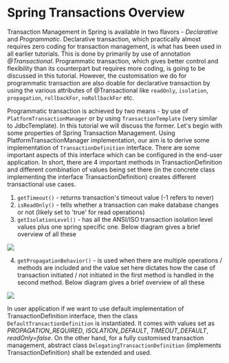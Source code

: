 # Spring Transactions Overview

Transaction Management in Spring is available in two flavors - *Declarative* and *Programmatic*. Declarative transaction, which practically almost requires zero coding for transaction management, is what has been used in all earlier tutorials. This is done by primarily by use of annotation *@Transactional*. Programmatic transaction, which gives better control and flexibility than its counterpart but requires more coding, is going to be discussed in this tutorial. However, the customisation we do for programmatic transaction are also doable for declarative transaction by using the various attributes of @Transactional like `readOnly`, `isolation`, `propagation`, `rollbackFor`, `noRollbackFor` etc.

Programmatic transaction is achieved by two means - by use of `PlatformTransactionManager` or by using `TransactionTemplate` (very similar to JdbcTemplate). In this tutorial we will discuss the former. Let's begin with some properties of Spring Transaction Management. Using PlatformTransactionManager implementation, our aim is to derive some implementation of `TransactionDefinition` interface. There are some important aspects of this interface which can be configured in the end-user application. In short, there are 4 important methods in TransactionDefinition and different combination of values being set there (in the concrete class implementing the interface TransactionDefinition) creates different transactional use cases.

1. `getTimeout()` - returns transaction's timeout value (-1 refers to never)
2. `isReadOnly()` - tells whether a transaction can make database changes or not (likely set to 'true' for read operations)
3. `getIsolationLevel()` - has all the ANSI/ISO transaction isolation level values plus one spring specific one. Below diagram gives a brief overview of all these

![](/images/tx_isolations.jpg.jpg)

4. `getPropagationBehavior()` - is used when there are multiple operations / methods are included and the value set here dictates how the case of transaction initiated / not initiated in the first method is handled in the second method. Below diagram gives a brief overview of all these

![](/images/tx_propagations.jpg.jpg)

In user application if we want to use default implementation of TransactionDefinition interface, then the class `DefaultTransactionDefinition` is instantiated. It comes with values set as *PROPAGATION_REQUIRED*, *ISOLATION_DEFAULT*, *TIMEOUT_DEFAULT*, *readOnly=false*. On the other hand, for a fully customised transaction management, abstract class `DelegatingTransactionDefinition` (implements TransactionDefinition) shall be extended and used.
